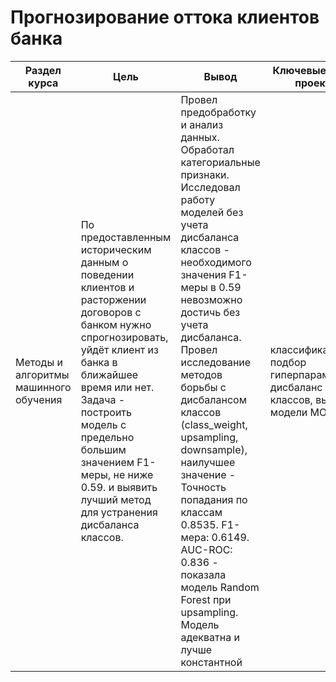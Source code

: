 # Прогнозирование оттока клиентов банка

Раздел курса | Цель  | Вывод | Ключевые слова проекта | Используемые библиотеки | Ключевые слова
------------- |----------------  | ---------------- | ---------------- | ----------------------- | -----------------------
Методы и алгоритмы машинного обучения | По предоставленным историческим данным о поведении клиентов и расторжении договоров с банком нужно спрогнозировать, уйдёт клиент из банка в ближайшее время или нет. Задача - построить модель с предельно большим значением F1-меры, не ниже 0.59. и выявить лучший метод для устранения дисбаланса классов. | Провел предобработку и анализ данных. Обработал категориальные признаки. Исследовал работу моделей без учета дисбаланса классов - необходимого значения F1-меры в 0.59 невозможно достичь без учета дисбаланса. Провел исследование методов борьбы с дисбалансом классов (class_weight, upsampling, downsample), наилучшее значение -  Точность попадания по классам 0.8535. F1-мера: 0.6149. AUC-ROC: 0.836 - показала модель Random Forest при upsampling. Модель адекватна и лучше константной | классификация, подбор гиперпараметров, дисбаланс классов, выбор модели МО  | `Python`, `Pandas`, `Numpy`, `Seaborn`, `Matplotlib`, `Scikit-learn` | machine learning, классификация, машинное обучение, МО


